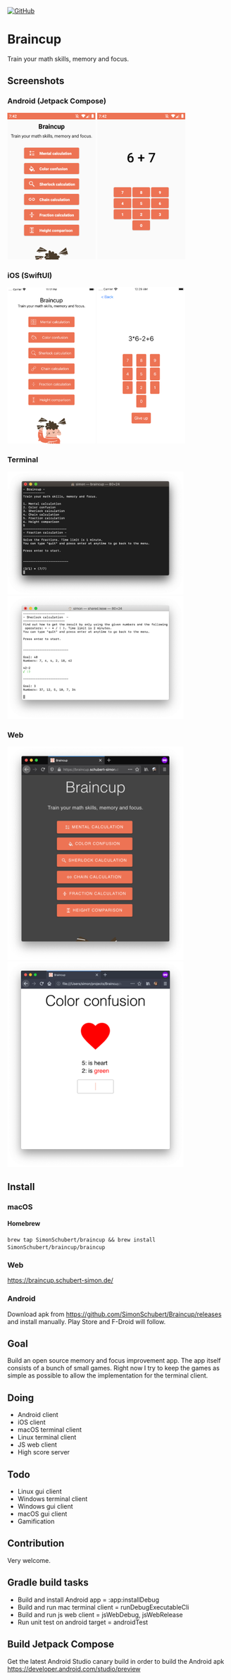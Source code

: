 [![GitHub](https://img.shields.io/github/license/SimonSchubert/Braincup.svg)](https://www.apache.org/licenses/LICENSE-2.0)

# Braincup
Train your math skills, memory and focus.

## Screenshots

### Android (Jetpack Compose)
<img src="https://raw.githubusercontent.com/SimonSchubert/Braincup/master/media/screen_android_01.png" width="200"> <img src="https://raw.githubusercontent.com/SimonSchubert/Braincup/master/media/screen_android_02.png" width="200">

### iOS (SwiftUI)
<img src="https://raw.githubusercontent.com/SimonSchubert/Braincup/master/media/screen_ios_01.png" width="200"> <img src="https://raw.githubusercontent.com/SimonSchubert/Braincup/master/media/screen_ios_02.png" width="200">

### Terminal
<img src="https://raw.githubusercontent.com/SimonSchubert/Braincup/master/media/screen_mac_cli_01.png" width="400"> <img src="https://raw.githubusercontent.com/SimonSchubert/Braincup/master/media/screen_mac_cli_02.png" width="400">

### Web
<img src="https://raw.githubusercontent.com/SimonSchubert/Braincup/master/media/screen_web_01.png" width="400"> <img src="https://raw.githubusercontent.com/SimonSchubert/Braincup/master/media/screen_web_02.png" width="400">

## Install

### macOS

#### Homebrew
`brew tap SimonSchubert/braincup && brew install SimonSchubert/braincup/braincup`

### Web
https://braincup.schubert-simon.de/

### Android
Download apk from https://github.com/SimonSchubert/Braincup/releases and install manually. Play Store and F-Droid will follow.

## Goal
Build an open source memory and focus improvement app. The app itself consists of a bunch of small games. Right now I try to keep the games as simple as possible to allow the implementation for the terminal client.

## Doing
- Android client
- iOS client
- macOS terminal client
- Linux terminal client
- JS web client
- High score server

## Todo
- Linux gui client
- Windows terminal client
- Windows gui client
- macOS gui client
- Gamification

## Contribution
Very welcome.

## Gradle build tasks
- Build and install Android app = :app:installDebug
- Build and run mac terminal client = runDebugExecutableCli
- Build and run js web client = jsWebDebug, jsWebRelease
- Run unit test on android target = androidTest

## Build Jetpack Compose

Get the latest Android Studio canary build in order to build the Android apk https://developer.android.com/studio/preview